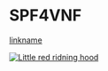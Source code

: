 # SPF4VNF


[linkname](https://youtu.be/JhBH6Mgl5Ww)

[![Little red ridning hood](http://i.imgur.com/7YTMFQp.png)](https://vimeo.com/3514904 "Little red riding hood - Click to Watch!")
